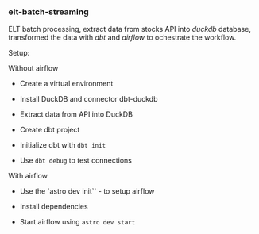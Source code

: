 ### elt-batch-streaming

ELT batch processing, extract data from stocks API into *duckdb* database, transformed the data with *dbt* and *airflow* to ochestrate the workflow.

Setup:

Without airflow

* Create a virtual environment

* Install DuckDB and connector dbt-duckdb

* Extract data from API into DuckDB

* Create dbt project

* Initialize dbt with `dbt init`

* Use `dbt debug` to test connections

With airflow

* Use the `astro dev init`` - to setup airflow

* Install dependencies

* Start airflow using `astro dev start`  